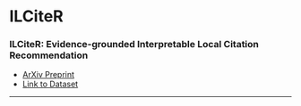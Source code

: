 # ILCiteR

### ILCiteR: Evidence-grounded Interpretable Local Citation Recommendation

- [ArXiv Preprint](https://arxiv.org/abs/2403.08737)
- [Link to Dataset](https://drive.google.com/drive/folders/1-XbFYr1IWuxtPymv3S-pLuYaLlHGEQtg?usp=sharing)

---
